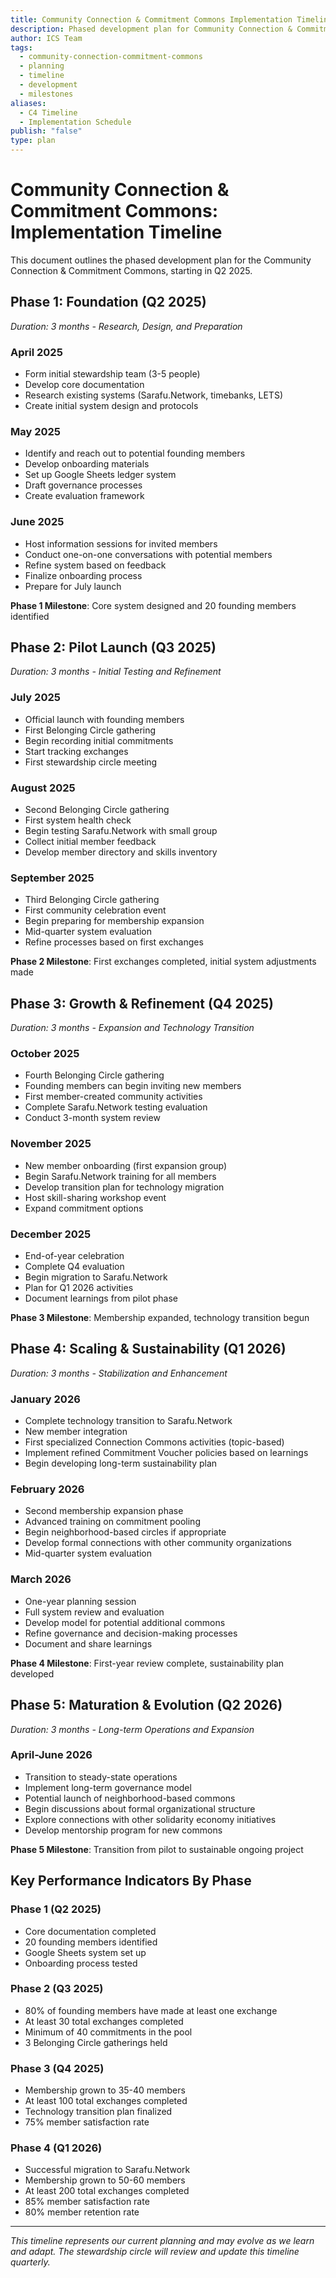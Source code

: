 ```yaml
---
title: Community Connection & Commitment Commons Implementation Timeline
description: Phased development plan for Community Connection & Commitment Commons starting Q2 2025, including milestones and key performance indicators
author: ICS Team
tags:
  - community-connection-commitment-commons
  - planning
  - timeline
  - development
  - milestones
aliases:
  - C4 Timeline
  - Implementation Schedule
publish: "false"
type: plan
---
```


# Community Connection & Commitment Commons: Implementation Timeline

This document outlines the phased development plan for the Community Connection & Commitment Commons, starting in Q2 2025.

## Phase 1: Foundation (Q2 2025)
*Duration: 3 months - Research, Design, and Preparation*

### April 2025
- Form initial stewardship team (3-5 people)
- Develop core documentation
- Research existing systems (Sarafu.Network, timebanks, LETS)
- Create initial system design and protocols

### May 2025
- Identify and reach out to potential founding members
- Develop onboarding materials
- Set up Google Sheets ledger system
- Draft governance processes
- Create evaluation framework

### June 2025
- Host information sessions for invited members
- Conduct one-on-one conversations with potential members
- Refine system based on feedback
- Finalize onboarding process
- Prepare for July launch

**Phase 1 Milestone**: Core system designed and 20 founding members identified

## Phase 2: Pilot Launch (Q3 2025)
*Duration: 3 months - Initial Testing and Refinement*

### July 2025
- Official launch with founding members
- First Belonging Circle gathering
- Begin recording initial commitments
- Start tracking exchanges
- First stewardship circle meeting

### August 2025
- Second Belonging Circle gathering
- First system health check
- Begin testing Sarafu.Network with small group
- Collect initial member feedback
- Develop member directory and skills inventory

### September 2025
- Third Belonging Circle gathering
- First community celebration event
- Begin preparing for membership expansion
- Mid-quarter system evaluation
- Refine processes based on first exchanges

**Phase 2 Milestone**: First exchanges completed, initial system adjustments made

## Phase 3: Growth & Refinement (Q4 2025)
*Duration: 3 months - Expansion and Technology Transition*

### October 2025
- Fourth Belonging Circle gathering
- Founding members can begin inviting new members
- First member-created community activities
- Complete Sarafu.Network testing evaluation
- Conduct 3-month system review

### November 2025
- New member onboarding (first expansion group)
- Begin Sarafu.Network training for all members
- Develop transition plan for technology migration
- Host skill-sharing workshop event
- Expand commitment options

### December 2025
- End-of-year celebration
- Complete Q4 evaluation
- Begin migration to Sarafu.Network
- Plan for Q1 2026 activities
- Document learnings from pilot phase

**Phase 3 Milestone**: Membership expanded, technology transition begun

## Phase 4: Scaling & Sustainability (Q1 2026)
*Duration: 3 months - Stabilization and Enhancement*

### January 2026
- Complete technology transition to Sarafu.Network
- New member integration
- First specialized Connection Commons activities (topic-based)
- Implement refined Commitment Voucher policies based on learnings
- Begin developing long-term sustainability plan

### February 2026
- Second membership expansion phase
- Advanced training on commitment pooling
- Begin neighborhood-based circles if appropriate
- Develop formal connections with other community organizations
- Mid-quarter system evaluation

### March 2026
- One-year planning session
- Full system review and evaluation
- Develop model for potential additional commons
- Refine governance and decision-making processes
- Document and share learnings

**Phase 4 Milestone**: First-year review complete, sustainability plan developed

## Phase 5: Maturation & Evolution (Q2 2026)
*Duration: 3 months - Long-term Operations and Expansion*

### April-June 2026
- Transition to steady-state operations
- Implement long-term governance model
- Potential launch of neighborhood-based commons
- Begin discussions about formal organizational structure
- Explore connections with other solidarity economy initiatives
- Develop mentorship program for new commons

**Phase 5 Milestone**: Transition from pilot to sustainable ongoing project

## Key Performance Indicators By Phase

### Phase 1 (Q2 2025)
- Core documentation completed
- 20 founding members identified
- Google Sheets system set up
- Onboarding process tested

### Phase 2 (Q3 2025)
- 80% of founding members have made at least one exchange
- At least 30 total exchanges completed
- Minimum of 40 commitments in the pool
- 3 Belonging Circle gatherings held

### Phase 3 (Q4 2025)
- Membership grown to 35-40 members
- At least 100 total exchanges completed
- Technology transition plan finalized
- 75% member satisfaction rate

### Phase 4 (Q1 2026)
- Successful migration to Sarafu.Network
- Membership grown to 50-60 members
- At least 200 total exchanges completed
- 85% member satisfaction rate
- 80% member retention rate

---

*This timeline represents our current planning and may evolve as we learn and adapt. The stewardship circle will review and update this timeline quarterly.*
